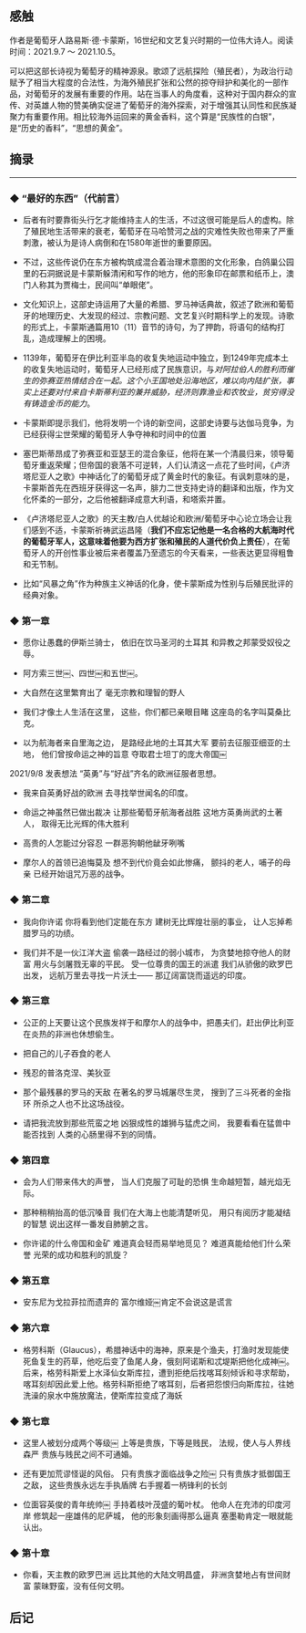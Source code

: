 ## 感触

作者是葡萄牙人路易斯·德·卡蒙斯，16世纪和文艺复兴时期的一位伟大诗人。阅读时间：2021.9.7 ～ 2021.10.5。

可以把这部长诗视为葡萄牙的精神源泉。歌颂了远航探险（殖民者），为政治行动赋予了相当大程度的合法性，为海外殖民扩张和公然的掠夺辩护和美化的一部作品，对葡萄牙的发展有重要的作用。站在当事人的角度看，这种对于国内群众的宣传、对英雄人物的赞美确实促进了葡萄牙的海外探索，对于增强其认同性和民族凝聚力有重要作用。相比较海外运回来的黄金香料，这个算是“民族性的白银”，是“历史的香料”，“思想的黄金”。

## 摘录
----

### ◆  “最好的东西”（代前言）

- 后者有时要靠街头行乞才能维持主人的生活，不过这很可能是后人的虚构。除了殖民地生活带来的衰老，葡萄牙在马哈赞河之战的灾难性失败也带来了严重刺激，被认为是诗人病倒和在1580年逝世的重要原因。

- 不过，这些传说仍在东方被构筑成混合着治理术意图的文化形象，白鸽巢公园里的石洞据说是卡蒙斯躲清闲和写作的地方，他的形象印在邮票和纸币上，澳门人称其为贾梅士，民间叫“单眼佬”。

- 文化知识上，这部史诗运用了大量的希腊、罗马神话典故，叙述了欧洲和葡萄牙的地理历史、大发现的经过、宗教问题、文艺复兴时期科学上的发现。诗歌的形式上，卡蒙斯通篇用10（11）音节的诗句，为了押韵，将语句的结构打乱，造成理解上的困境。

- 1139年，葡萄牙在伊比利亚半岛的收复失地运动中独立，到1249年完成本土的收复失地运动时，葡萄牙人已经形成了民族意识，与*对阿拉伯人的胜利而催生的弥赛亚热情结合在一起。这个小王国地处沿海地区，难以向内陆扩张，事实上还要对付来自卡斯蒂利亚的兼并威胁，经济则靠渔业和农牧业，贫穷得没有铸造金币的能力*。

- 卡蒙斯即提示我们，他将发明一个诗的新空间，这部史诗要与达伽马竞争，为已经获得尘世荣耀的葡萄牙人争夺神和时间中的位置

- 塞巴斯蒂昂成了弥赛亚和亚瑟王的混合象征，他将在某一个清晨归来，领导葡萄牙重返荣耀；但帝国的衰落不可逆转，人们认清这一点花了些时间，《卢济塔尼亚人之歌》中神话化了的葡萄牙成了黄金时代的象征。有讽刺意味的是，卡蒙斯首先在西班牙获得这一名声，腓力二世支持史诗的翻译和出版，作为文化怀柔的一部分，之后他被翻译成意大利语，和塔索并置。

- 《卢济塔尼亚人之歌》的天主教/白人优越论和欧洲/葡萄牙中心论立场会让我们感到不适，卡蒙斯祈祷武运昌隆（**我们不应忘记他是一名合格的大航海时代的葡萄牙军人，这意味着他要为西方扩张和殖民的人道代价负上责任**），在葡萄牙人的开创性事业被后来者覆盖乃至遗忘的今天看来，一些表达更显得粗鲁和无节制。

- 比如“风暴之角”作为种族主义神话的化身，使卡蒙斯成为性别与后殖民批评的经典对象。

### ◆  第一章

- 愿你让愚蠢的伊斯兰骑士，
依旧在饮马圣河的土耳其
和异教之邦蒙受奴役之辱。

- 阿方索三世￼、四世￼和五世￼。

- 大自然在这里繁育出了
毫无宗教和理智的野人

- 我们才像土人生活在这里，
这些，你们都已亲眼目睹
这座岛的名字叫莫桑比克。

- 以为航海者来自里海之边，
是路经此地的土耳其大军
要前去征服亚细亚的土地，
他们曾按命运之神的旨意
夺取君士坦丁的庞大帝国￼

2021/9/8 发表想法
“英勇”与“好战”齐名的欧洲征服者思想。
- 我来自英勇好战的欧洲
去寻找举世闻名的印度。

- 命运之神虽然已做出裁决
让那些葡萄牙航海者战胜
这地方英勇尚武的土著人，
取得无比光辉的伟大胜利

- 高贵的人怎能过分容忍
一群恶狗朝他龇牙咧嘴

- 摩尔人的首领已追悔莫及
想不到代价竟会如此惨痛，
颤抖的老人，哺子的母亲
已经开始诅咒万恶的战争。


### ◆  第二章

- 我向你许诺
你将看到他们定能在东方
建树无比辉煌壮丽的事业，
让人忘掉希腊罗马的功绩。

- 我们并不是一伙江洋大盗
偷袭一路经过的弱小城市，
为贪婪地掠夺他人的财富
用火与剑屠戮无辜的平民。
受一位尊贵的国王的派遣
我们从骄傲的欧罗巴出发，
远航万里去寻找一片沃土——
那辽阔富饶而遥远的印度。


### ◆  第三章

- 公正的上天要让这个民族发祥于和摩尔人的战争中，把愚夫们，赶出伊比利亚在炎热的非洲也休想偷生。

- 把自己的儿子吞食的老人

- 残忍的普洛克涅、美狄亚

- 那个最残暴的罗马的天敌
在著名的罗马城屠尽生灵，
搜到了三斗死者的金指环
所杀之人也不比这场战役。

- 请把我流放到那些荒蛮之地
凶狠成性的雄狮与猛虎之间，
我要看看在猛兽中能否找到
人类的心肠里得不到的同情。


### ◆  第四章

- 会为人们带来伟大的声誉，
当人们克服了可耻的恐惧
生命越短暂，越光焰无际。

- 那种稍稍抬高的低沉嗓音
我们在大海上也能清楚听见，
用只有阅历才能凝结的智慧
说出这样一番发自肺腑之言。

- 你许诺的什么帝国和金矿
难道真会轻而易举地觅见？
难道真能给他们什么荣誉
光荣的成功和胜利的凯旋？


### ◆  第五章

- 安东尼为戈拉菲拉而遗弃的
富尔维娅￼肯定不会说这是谎言


### ◆  第六章

- 格劳科斯（Glaucus），希腊神话中的海神，原来是个渔夫，打渔时发现能使死鱼复生的药草，他吃后变了鱼尾人身，俄刻阿诺斯和忒堤斯把他化成神￼。后来，格劳科斯爱上水泽仙女斯库拉，遭到拒绝后找喀耳刻倾诉和寻求帮助，喀耳刻却因此爱上他。格劳科斯拒绝了喀耳刻，后者把怨恨归向斯库拉，往她洗澡的泉水中施放魔法，使斯库拉变成了海妖


### ◆  第七章

- 这里人被划分成两个等级￼
上等是贵族，下等是贱民，
法规，使人与人界线森严
贵族与贱民之间不可通婚。

- 还有更加荒谬怪诞的风俗。
只有贵族才面临战争之险￼
只有贵族才抵御国王之敌，
这些贵族永远左手执盾牌
右手握着一柄锋利的长剑

- 位面容英俊的青年统帅￼
手持着枝叶茂盛的葡叶杖。
他命人在充沛的印度河岸
修筑起一座雄伟的尼萨城，
他的形象刻画得那么逼真
塞墨勒肯定一眼就能认出。


### ◆  第十章

- 你看，天主教的欧罗巴洲
远比其他的大陆文明昌盛，
非洲贪婪地占有世间财富
蒙昧野蛮，没有任何文明。


## 后记